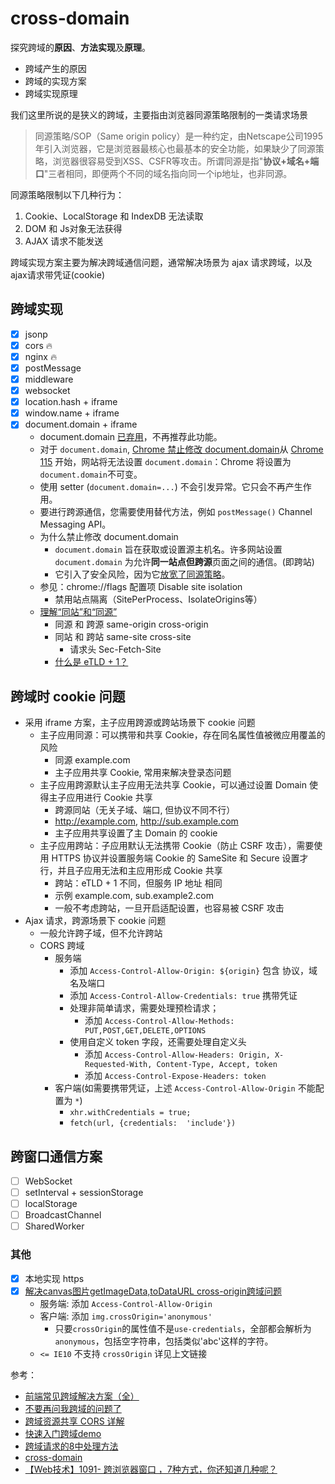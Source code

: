 # cross-domain

探究跨域的**原因**、**方法实现**及**原理**。

- 跨域产生的原因
- 跨域的实现方案
- 跨域实现原理

我们这里所说的是狭义的跨域，主要指由浏览器同源策略限制的一类请求场景

> 同源策略/SOP（Same origin policy）是一种约定，由Netscape公司1995年引入浏览器，它是浏览器最核心也最基本的安全功能，如果缺少了同源策略，浏览器很容易受到XSS、CSFR等攻击。所谓同源是指"**协议+域名+端口**"三者相同，即便两个不同的域名指向同一个ip地址，也非同源。

同源策略限制以下几种行为：

1. Cookie、LocalStorage 和 IndexDB 无法读取
2. DOM 和 Js对象无法获得
3. AJAX 请求不能发送

跨域实现方案主要为解决跨域通信问题，通常解决场景为 ajax 请求跨域，以及ajax请求带凭证(cookie)

## 跨域实现

- [x] jsonp
- [x] cors 🔥
- [x] nginx 🔥
- [x] postMessage
- [x] middleware
- [x] websocket
- [x] location.hash + iframe
- [x] window.name + iframe
- [x] document.domain + iframe
  - document.domain [已弃用](https://developer.mozilla.org/en-US/docs/Web/API/Document/domain)，不再推荐此功能。
  - 对于 `document.domain`, [Chrome 禁止修改 document.domain](https://developer.chrome.com/blog/document-domain-setter-deprecation/)从 [Chrome 115](https://chromiumdash.appspot.com/schedule) 开始，网站将无法设置 `document.domain`：Chrome 将设置为`document.domain`不可变。
  - 使用 setter (`document.domain=...`) 不会引发异常。它只会不再产生作用。
  - 要进行跨源通信，您需要使用替代方法，例如 `postMessage()` Channel Messaging API。
  - 为什么禁止修改 document.domain
    - `document.domain` 旨在获取或设置源主机名。许多网站设置 `document.domain` 为允许**同一站点但跨源**页面之间的通信。(即跨站)
    - 它引入了安全风险，因为它[放宽了同源策略](https://html.spec.whatwg.org/multipage/browsers.html#relaxing-the-same-origin-restriction)。
  - 参见：chrome://flags 配置项 Disable site isolation
    - 禁用站点隔离（SitePerProcess、IsolateOrigins等）
  - [理解“同站”和“同源”](https://web.dev/i18n/zh/same-site-same-origin/)
    - 同源 和 跨源 same-origin cross-origin
    - 同站 和 跨站 same-site cross-site
      - 请求头 Sec-Fetch-Site
    - [什么是 eTLD + 1？](https://jfhr.me/what-is-an-etld-+-1/)

## 跨域时 cookie 问题

- 采用 iframe 方案，主子应用跨源或跨站场景下 cookie 问题
  - 主子应用同源：可以携带和共享 Cookie，存在同名属性值被微应用覆盖的风险
    - 同源 example.com
    - 主子应用共享 Cookie, 常用来解决登录态问题
  - 主子应用跨源默认主子应用无法共享 Cookie，可以通过设置 Domain 使得主子应用进行 Cookie 共享
    - 跨源同站（无关子域、端口, 但协议不同不行）
    - http://example.com, http://sub.example.com
    - 主子应用共享设置了主 Domain 的 cookie
  - 主子应用跨站：子应用默认无法携带 Cookie（防止 CSRF 攻击），需要使用 HTTPS 协议并设置服务端 Cookie 的 SameSite 和 Secure 设置才行，并且子应用无法和主应用形成 Cookie 共享
    - 跨站：eTLD + 1 不同，但服务 IP 地址 相同
    - 示例 example.com, sub.example2.com
    - 一般不考虑跨站，一旦开启适配设置，也容易被 CSRF 攻击
- Ajax 请求，跨源场景下 cookie 问题
  - 一般允许跨子域，但不允许跨站
  - CORS 跨域
    - 服务端
      - 添加 `Access-Control-Allow-Origin: ${origin}` 包含 协议，域名及端口
      - 添加 `Access-Control-Allow-Credentials: true` 携带凭证
      - 处理非简单请求，需要处理预检请求；
        - 添加 `Access-Control-Allow-Methods: PUT,POST,GET,DELETE,OPTIONS`
      - 使用自定义 token 字段，还需要处理自定义头
        - 添加 `Access-Control-Allow-Headers: Origin, X-Requested-With, Content-Type, Accept, token`
        - 添加 `Access-Control-Expose-Headers: token`
    - 客户端(如需要携带凭证，上述 `Access-Control-Allow-Origin` 不能配置为 `*`)
      - `xhr.withCredentials = true;`
      - `fetch(url, {credentials:  'include'})`

## 跨窗口通信方案

- [ ] WebSocket
- [ ] setInterval + sessionStorage
- [ ] localStorage
- [ ] BroadcastChannel
- [ ] SharedWorker

### 其他

- [x] 本地实现 https
- [x] [解决canvas图片getImageData,toDataURL cross-origin跨域问题](https://www.zhangxinxu.com/wordpress/2018/02/crossorigin-canvas-getimagedata-cors/)
  - 服务端: 添加 `Access-Control-Allow-Origin`
  - 客户端: 添加 `img.crossOrigin='anonymous'`
    - 只要`crossOrigin`的属性值不是`use-credentials`，全部都会解析为`anonymous`，包括空字符串，包括类似'abc'这样的字符。
  - `<= IE10` 不支持 `crossOrigin` 详见上文链接

参考：

- [前端常见跨域解决方案（全）](https://segmentfault.com/a/1190000011145364)
- [不要再问我跨域的问题了](https://segmentfault.com/a/1190000015597029)
- [跨域资源共享 CORS 详解](http://www.ruanyifeng.com/blog/2016/04/cors.html)
- [快速入门跨域demo](https://github.com/FatDong1/cross-domain)
- [跨域请求的8中处理方法](https://github.com/Heyff12/cross-domain)
- [cross-domain](https://github.com/luoquanquan/cross-domain)
- [【Web技术】1091- 跨浏览器窗口 ，7种方式，你还知道几种呢？](https://mp.weixin.qq.com/s/739tSKFSLZbfeUR6OOmEhg)
